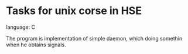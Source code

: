 # Tasks for unix corse in HSE

language: C

The program is implementation of simple daemon, which doing somethin when he obtains signals.